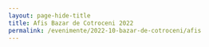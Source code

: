 ```yaml
---
layout: page-hide-title
title: Afis Bazar de Cotroceni 2022
permalink: /evenimente/2022-10-bazar-de-cotroceni/afis
---
```


<object data="../../assets/Afis-Bazar-de-Cotroceni-oct-2022.pdf" width="100%" height="100%" type='application/pdf'></object>

